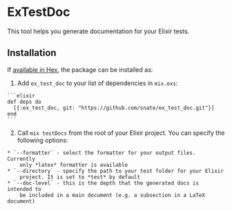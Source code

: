 # ExTestDoc

This tool helps you generate documentation for your Elixir tests.

## Installation

If [available in Hex](https://hex.pm/docs/publish), the package can be installed as:

  1. Add `ex_test_doc` to your list of dependencies in `mix.exs`:

    ```elixir
    def deps do
      [{:ex_test_doc, git: "https://github.com/snate/ex_test_doc.git"}]
    end
    ```

  2. Call `mix testDocs` from the root of your Elixir project. You can specify
      the following options:

    * `--formatter` - select the formatter for your output files. Currently
        only *latex* formatter is available
    * `--directory` - specify the path to your test folder for your Elixir
        project. It is set to *test* by default
    * `--doc-level` - this is the depth that the generated docs is intended to
        be included in a main document (e.g. a subsection in a LaTeX document)
